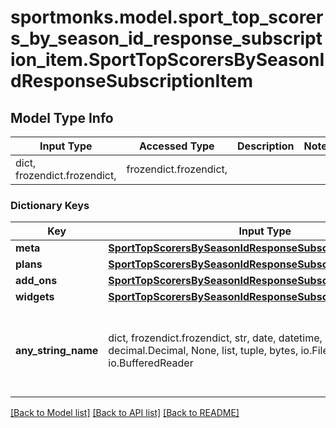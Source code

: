 # sportmonks.model.sport_top_scorers_by_season_id_response_subscription_item.SportTopScorersBySeasonIdResponseSubscriptionItem

## Model Type Info
Input Type | Accessed Type | Description | Notes
------------ | ------------- | ------------- | -------------
dict, frozendict.frozendict,  | frozendict.frozendict,  |  | 

### Dictionary Keys
Key | Input Type | Accessed Type | Description | Notes
------------ | ------------- | ------------- | ------------- | -------------
**meta** | [**SportTopScorersBySeasonIdResponseSubscriptionItemMeta**](SportTopScorersBySeasonIdResponseSubscriptionItemMeta.md) | [**SportTopScorersBySeasonIdResponseSubscriptionItemMeta**](SportTopScorersBySeasonIdResponseSubscriptionItemMeta.md) |  | [optional] 
**plans** | [**SportTopScorersBySeasonIdResponseSubscriptionItemPlans**](SportTopScorersBySeasonIdResponseSubscriptionItemPlans.md) | [**SportTopScorersBySeasonIdResponseSubscriptionItemPlans**](SportTopScorersBySeasonIdResponseSubscriptionItemPlans.md) |  | [optional] 
**add_ons** | [**SportTopScorersBySeasonIdResponseSubscriptionItemAddOns**](SportTopScorersBySeasonIdResponseSubscriptionItemAddOns.md) | [**SportTopScorersBySeasonIdResponseSubscriptionItemAddOns**](SportTopScorersBySeasonIdResponseSubscriptionItemAddOns.md) |  | [optional] 
**widgets** | [**SportTopScorersBySeasonIdResponseSubscriptionItemWidgets**](SportTopScorersBySeasonIdResponseSubscriptionItemWidgets.md) | [**SportTopScorersBySeasonIdResponseSubscriptionItemWidgets**](SportTopScorersBySeasonIdResponseSubscriptionItemWidgets.md) |  | [optional] 
**any_string_name** | dict, frozendict.frozendict, str, date, datetime, int, float, bool, decimal.Decimal, None, list, tuple, bytes, io.FileIO, io.BufferedReader | frozendict.frozendict, str, BoolClass, decimal.Decimal, NoneClass, tuple, bytes, FileIO | any string name can be used but the value must be the correct type | [optional]

[[Back to Model list]](../../README.md#documentation-for-models) [[Back to API list]](../../README.md#documentation-for-api-endpoints) [[Back to README]](../../README.md)

